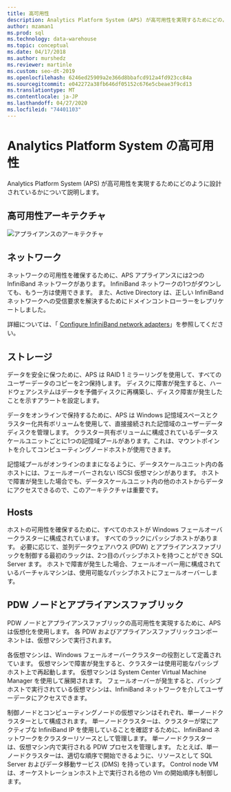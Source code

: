 ```yaml
---
title: 高可用性
description: Analytics Platform System (APS) が高可用性を実現するためにどのように設計されているかについて説明します。
author: mzaman1
ms.prod: sql
ms.technology: data-warehouse
ms.topic: conceptual
ms.date: 04/17/2018
ms.author: murshedz
ms.reviewer: martinle
ms.custom: seo-dt-2019
ms.openlocfilehash: 6246ed25909a2e366d8bbafcd912a4fd923cc84a
ms.sourcegitcommit: e042272a38fb646df05152c676e5cbeae3f9cd13
ms.translationtype: MT
ms.contentlocale: ja-JP
ms.lasthandoff: 04/27/2020
ms.locfileid: "74401103"
---
```

# <a name="analytics-platform-system-high-availability"></a>Analytics Platform System の高可用性
Analytics Platform System (APS) が高可用性を実現するためにどのように設計されているかについて説明します。  
  
## <a name="high-availability-architecture"></a>高可用性アーキテクチャ  
![アプライアンスのアーキテクチャ](media/appliance-architecture.png "アプライアンスのアーキテクチャ")  
  
## <a name="network"></a>ネットワーク  
ネットワークの可用性を確保するために、APS アプライアンスには2つの InfiniBand ネットワークがあります。 InfiniBand ネットワークの1つがダウンしても、もう一方は使用できます。 また、Active Directory は、正しい InfiniBand ネットワークへの受信要求を解決するためにドメインコントローラーをレプリケートしました。  
  
詳細については、「 [Configure InfiniBand network adapters](configure-infiniband-network-adapters.md)」を参照してください。  
  
## <a name="storage"></a>ストレージ  
データを安全に保つために、APS は RAID 1 ミラーリングを使用して、すべてのユーザーデータのコピーを2つ保持します。 ディスクに障害が発生すると、ハードウェアシステムはデータを予備ディスクに再構築し、ディスク障害が発生したことを示すアラートを設定します。  
  
データをオンラインで保持するために、APS は Windows 記憶域スペースとクラスター化共有ボリュームを使用して、直接接続された記憶域のユーザーデータディスクを管理します。 クラスター共有ボリュームに構成されているデータスケールユニットごとに1つの記憶域プールがあります。これは、マウントポイントを介してコンピューティングノードホストが使用できます。  
  
記憶域プールがオンラインのままになるように、データスケールユニット内の各ホストには、フェールオーバーされない ISCSI 仮想マシンがあります。 ホストで障害が発生した場合でも、データスケールユニット内の他のホストからデータにアクセスできるので、このアーキテクチャは重要です。  
  
## <a name="hosts"></a>Hosts  
ホストの可用性を確保するために、すべてのホストが Windows フェールオーバークラスターに構成されています。 すべてのラックにパッシブホストがあります。 必要に応じて、並列データウェアハウス (PDW) とアプライアンスファブリックを制御する最初のラックは、2つ目のパッシブホストを持つことができ SQL Server ます。 ホストで障害が発生した場合、フェールオーバー用に構成されているバーチャルマシンは、使用可能なパッシブホストにフェールオーバーします。  
  
## <a name="pdw-nodes-and-appliance-fabric"></a>PDW ノードとアプライアンスファブリック  
PDW ノードとアプライアンスファブリックの高可用性を実現するために、APS は仮想化を使用します。 各 PDW およびアプライアンスファブリックコンポーネントは、仮想マシンで実行されます。  
  
各仮想マシンは、Windows フェールオーバークラスターの役割として定義されています。 仮想マシンで障害が発生すると、クラスターは使用可能なパッシブホスト上で再起動します。 仮想マシンは System Center Virtual Machine Manager を使用して展開されます。 フェールオーバーが発生すると、パッシブホストで実行されている仮想マシンは、InfiniBand ネットワークを介してユーザーデータにアクセスできます。  
  
制御ノードとコンピューティングノードの仮想マシンはそれぞれ、単一ノードクラスターとして構成されます。 単一ノードクラスターは、クラスターが常にアクティブな InfiniBand IP を使用していることを確認するために、InfiniBand ネットワークをクラスターリソースとして管理します。 単一ノードクラスターは、仮想マシン内で実行される PDW プロセスを管理します。 たとえば、単一ノードクラスターは、適切な順序で開始できるように、リソースとして SQL Server およびデータ移動サービス (DMS) を持っています。 Control node VM は、オーケストレーションホスト上で実行される他の Vm の開始順序も制御します。  
  
